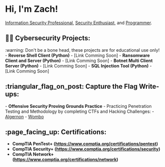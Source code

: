 <h1>Hi, I'm Zach!</h1>
<a href="https://www.linkedin.com/in/zach-middleton/">Information Security Professional</a>, <a href="https://zachmiddleton.info">Security Enthusiast</a>, and <a href="https://github.com/zmiddle">Programmer</a>.

<h2>👨‍💻 Cybersecurity Projects:</h2>
:warning: Don't be a bone head, these projects are for educational use only!
- <b>Reverse Shell Client (Python)</b>
  - [Link Comming Soon]
- <b>Ransomware Client and Server (Python)</b>
  - [Link Comming Soon]
- <b>Botnet Multi Client Server (Python)</b>
  - [Link Comming Soon]
- <b>SQL Injection Tool (Python)</b>
  - [Link Comming Soon]

<h2>:triangular_flag_on_post: Capture the Flag Write-ups:</h2>
- <b>Offensive Security Proving Grounds Practice</b> - Practicing Penetration Testing and Methodology by completing CTFs and Hacking Challenges:
  - <a href="https://github.com/zmiddle/CTF-Writeups/tree/main/OSPG/Algernon">Algernon</a>
  - <a href="https://github.com/zmiddle/CTF-Writeups/tree/main/OSPG/Wombo">Wombo</a>

<h2>:page_facing_up: Certifications:</h2>

- <b>CompTIA PenTest+ (https://www.comptia.org/certifications/pentest)</b>
- <b>CompTIA Security+ (https://www.comptia.org/certifications/security)</b>
- <b>CompTIA Network+ (https://www.comptia.org/certifications/network)</b>
